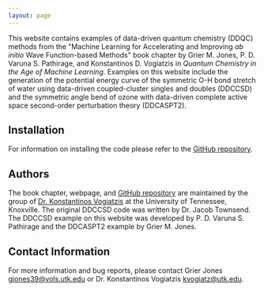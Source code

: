 ```yaml
---
layout: page
---
```

This website contains examples of data-driven quantum chemistry (DDQC) methods from the "Machine Learning for Accelerating and Improving *ab initio* Wave Function-based Methods" book chapter by Grier M. Jones, P. D. Varuna S. Pathirage, and Konstantinos D. Vogiatzis in  *Quantum Chemistry in the Age of Machine Learning*. Examples on this website include the generation of the potential energy curve of the symmetric O-H bond stretch of water using data-driven coupled-cluster singles and doubles (DDCCSD) and the symmetric angle bend of ozone with data-driven complete active space second-order perturbation theory (DDCASPT2).


## Installation
For information on installing the code please refer to the [GitHub repository](https://github.com/ChemRacer/DDQC_Demo).


## Authors
The book chapter, webpage, and [GitHub repository](https://github.com/ChemRacer/DDQC_Demo) are maintained by the group of [Dr. Konstantinos Vogiatzis](https://vogiatzis.utk.edu/) at the University of Tennessee, Knoxville. The original DDCCSD code was written by Dr. Jacob Townsend. The DDCCSD example on this website was developed by P. D. Varuna S. Pathirage and the DDCASPT2 example by Grier M. Jones.


## Contact Information
For more information and bug reports, please contact Grier Jones [gjones39@vols.utk.edu](gjones39@vols.utk.edu) or Dr. Konstantinos Vogiatzis [kvogiatz@utk.edu](kvogiatz@utk.edu).
